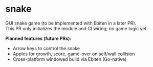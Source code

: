 # snake

GUI snake game (to be implemented with Ebiten in a later PR).  
This PR only initializes the module and CI wiring; no game logic yet.

**Planned features (future PRs):**
- Arrow keys to control the snake
- Apples for growth, score, game-over on self/wall collision
- Cross-platform windowed build via Ebiten (Go-native)
